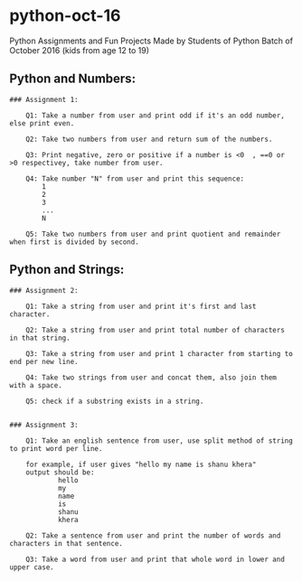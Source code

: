 # python-oct-16
Python Assignments and Fun Projects Made by Students of Python Batch of October 2016 (kids from age 12 to 19)


## Python and Numbers:

	### Assignment 1:

		Q1: Take a number from user and print odd if it's an odd number, else print even.

		Q2: Take two numbers from user and return sum of the numbers.

		Q3: Print negative, zero or positive if a number is <0  , ==0 or >0 respectivey, take number from user.

		Q4: Take number "N" from user and print this sequence:
			1
			2
			3
			...
			N

		Q5: Take two numbers from user and print quotient and remainder when first is divided by second.


## Python and Strings:

	### Assignment 2:

		Q1: Take a string from user and print it's first and last character.

		Q2: Take a string from user and print total number of characters in that string.

		Q3: Take a string from user and print 1 character from starting to end per new line.

		Q4: Take two strings from user and concat them, also join them with a space.

		Q5: check if a substring exists in a string.


	### Assignment 3:

		Q1: Take an english sentence from user, use split method of string to print word per line.
			
		for example, if user gives "hello my name is shanu khera"
		output should be:
				hello
				my
				name
				is
				shanu
				khera

		Q2: Take a sentence from user and print the number of words and characters in that sentence.

		Q3: Take a word from user and print that whole word in lower and upper case.
